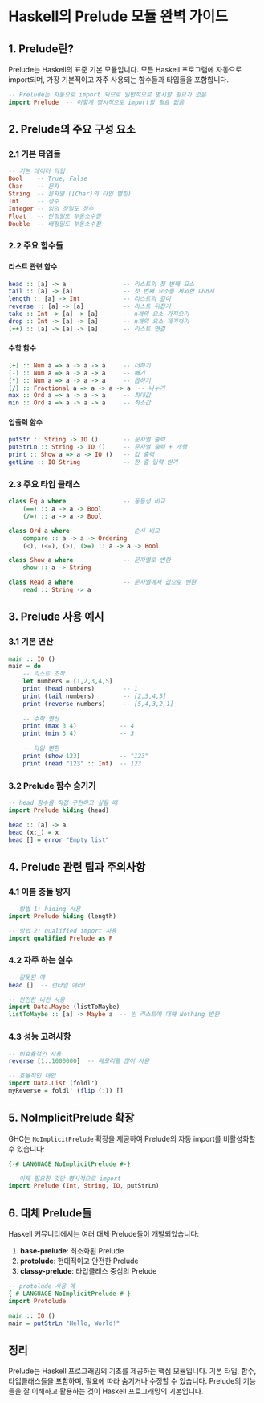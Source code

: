 # Haskell의 Prelude 모듈 완벽 가이드

## 1. Prelude란?
Prelude는 Haskell의 표준 기본 모듈입니다. 모든 Haskell 프로그램에 자동으로 import되며, 가장 기본적이고 자주 사용되는 함수들과 타입들을 포함합니다.

```haskell
-- Prelude는 자동으로 import 되므로 일반적으로 명시할 필요가 없음
import Prelude  -- 이렇게 명시적으로 import할 필요 없음
```

## 2. Prelude의 주요 구성 요소

### 2.1 기본 타입들
```haskell
-- 기본 데이터 타입
Bool    -- True, False
Char    -- 문자
String  -- 문자열 ([Char]의 타입 별칭)
Int     -- 정수
Integer -- 임의 정밀도 정수
Float   -- 단정밀도 부동소수점
Double  -- 배정밀도 부동소수점
```

### 2.2 주요 함수들

#### 리스트 관련 함수
```haskell
head :: [a] -> a                -- 리스트의 첫 번째 요소
tail :: [a] -> [a]              -- 첫 번째 요소를 제외한 나머지
length :: [a] -> Int            -- 리스트의 길이
reverse :: [a] -> [a]           -- 리스트 뒤집기
take :: Int -> [a] -> [a]       -- n개의 요소 가져오기
drop :: Int -> [a] -> [a]       -- n개의 요소 제거하기
(++) :: [a] -> [a] -> [a]       -- 리스트 연결
```

#### 수학 함수
```haskell
(+) :: Num a => a -> a -> a     -- 더하기
(-) :: Num a => a -> a -> a     -- 빼기
(*) :: Num a => a -> a -> a     -- 곱하기
(/) :: Fractional a => a -> a -> a  -- 나누기
max :: Ord a => a -> a -> a     -- 최대값
min :: Ord a => a -> a -> a     -- 최소값
```

#### 입출력 함수
```haskell
putStr :: String -> IO ()       -- 문자열 출력
putStrLn :: String -> IO ()     -- 문자열 출력 + 개행
print :: Show a => a -> IO ()   -- 값 출력
getLine :: IO String            -- 한 줄 입력 받기
```

### 2.3 주요 타입 클래스
```haskell
class Eq a where                -- 동등성 비교
    (==) :: a -> a -> Bool
    (/=) :: a -> a -> Bool

class Ord a where               -- 순서 비교
    compare :: a -> a -> Ordering
    (<), (<=), (>), (>=) :: a -> a -> Bool

class Show a where              -- 문자열로 변환
    show :: a -> String

class Read a where              -- 문자열에서 값으로 변환
    read :: String -> a
```

## 3. Prelude 사용 예시

### 3.1 기본 연산
```haskell
main :: IO ()
main = do
    -- 리스트 조작
    let numbers = [1,2,3,4,5]
    print (head numbers)        -- 1
    print (tail numbers)        -- [2,3,4,5]
    print (reverse numbers)     -- [5,4,3,2,1]
    
    -- 수학 연산
    print (max 3 4)            -- 4
    print (min 3 4)            -- 3
    
    -- 타입 변환
    print (show 123)           -- "123"
    print (read "123" :: Int)  -- 123
```

### 3.2 Prelude 함수 숨기기
```haskell
-- head 함수를 직접 구현하고 싶을 때
import Prelude hiding (head)

head :: [a] -> a
head (x:_) = x
head [] = error "Empty list"
```

## 4. Prelude 관련 팁과 주의사항

### 4.1 이름 충돌 방지
```haskell
-- 방법 1: hiding 사용
import Prelude hiding (length)

-- 방법 2: qualified import 사용
import qualified Prelude as P
```

### 4.2 자주 하는 실수
```haskell
-- 잘못된 예
head []  -- 런타임 에러!

-- 안전한 버전 사용
import Data.Maybe (listToMaybe)
listToMaybe :: [a] -> Maybe a  -- 빈 리스트에 대해 Nothing 반환
```

### 4.3 성능 고려사항
```haskell
-- 비효율적인 사용
reverse [1..1000000]  -- 메모리를 많이 사용

-- 효율적인 대안
import Data.List (foldl')
myReverse = foldl' (flip (:)) []
```

## 5. NoImplicitPrelude 확장

GHC는 `NoImplicitPrelude` 확장을 제공하여 Prelude의 자동 import를 비활성화할 수 있습니다:

```haskell
{-# LANGUAGE NoImplicitPrelude #-}

-- 이제 필요한 것만 명시적으로 import
import Prelude (Int, String, IO, putStrLn)
```

## 6. 대체 Prelude들

Haskell 커뮤니티에서는 여러 대체 Prelude들이 개발되었습니다:

1. **base-prelude**: 최소화된 Prelude
2. **protolude**: 현대적이고 안전한 Prelude
3. **classy-prelude**: 타입클래스 중심의 Prelude

```haskell
-- protolude 사용 예
{-# LANGUAGE NoImplicitPrelude #-}
import Protolude

main :: IO ()
main = putStrLn "Hello, World!"
```

## 정리
Prelude는 Haskell 프로그래밍의 기초를 제공하는 핵심 모듈입니다. 기본 타입, 함수, 타입클래스들을 포함하며, 필요에 따라 숨기거나 수정할 수 있습니다. Prelude의 기능들을 잘 이해하고 활용하는 것이 Haskell 프로그래밍의 기본입니다.